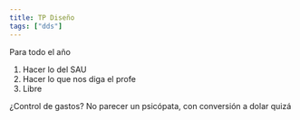 ```yaml
---
title: TP Diseño
tags: ["dds"]
---
```


Para todo el año

1. Hacer lo del SAU
2. Hacer lo que nos diga el profe
3. Libre

¿Control de gastos? No parecer un psicópata, con conversión a dolar quizá